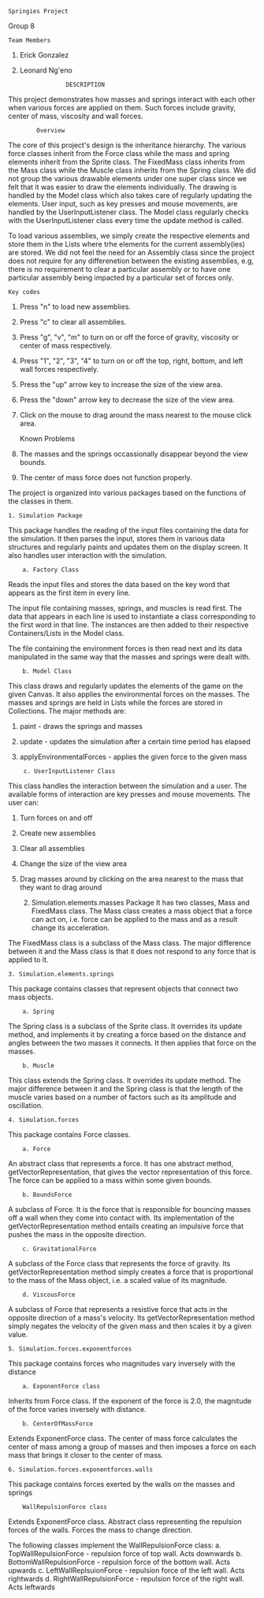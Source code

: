 	Springies Project 
Group 8

	Team Members
1. Erick Gonzalez
2. Leonard Ng'eno

					DESCRIPTION

This project demonstrates how masses and springs interact with each other 
when various forces are applied on them. Such forces include gravity, center
of mass, viscosity and wall forces. 

			Overview
The core of this project's design is the inheritance hierarchy. The various force
classes inherit from the Force class while the mass and spring elements inherit from 
the Sprite class. The FixedMass class inherits from the Mass class while the Muscle class
inherits from the Spring class. We did not group the various drawable elements under one 
super class since we felt that it was easier to draw the elements individually. The drawing
is handled by the Model class which also takes care of regularly updating the elements. 
User input, such as key presses and mouse movements, are handled by the UserInputListener class.
The Model class regularly checks with the UserInputListener class every time the update method
is called.

To load various assemblies, we simply create the respective elements and store them in the Lists
where trhe elements for the current assembly(ies) are stored. We did not feel the need for an 
Assembly class since the project does not require for any differenetion between the existing
assemblies, e.g, there is no requirement to clear a particular assembly or to have one particular
assembly being impacted by a particular set of forces only.

	Key codes
1. Press "n" to load new assemblies.
2. Press "c" to clear all assemblies.
3. Press "g", "v", "m" to turn on or off the force of gravity, viscosity or center of mass respectively.
4. Press "1", "2", "3", "4" to turn on or off the top, right, bottom, and left wall forces respectively.
5. Press the "up" arrow key to increase the size of the view area.
6. Press the "down" arrow key to decrease the size of the view area.
7. Click on the mouse to drag around the mass nearest to the mouse click area.

	Known Problems
1. The masses and the springs occassionally disappear beyond the view bounds.
2. The center of mass force does not function properly.

The project is organized into various packages based on the functions of the classes in them. 

	1. Simulation Package
This package handles the reading of the input files containing the data for the 
simulation. It then parses the input, stores them in various data structures
and regularly paints and updates them on the display screen. It also handles user interaction 
with the simulation.

		a. Factory Class
Reads the input files and stores the data based on the key word that appears as 
the first item in every line. 

The input file containing masses, springs, and muscles is read first. The data that 
appears in each line is used to instantiate a class corresponding to the first word 
in that line. The instances are then added to their respective Containers/Lists
in the Model class. 

The file containing the environment forces is then read next and its data 
manipulated in the same way that the masses and springs were dealt with.

		b. Model Class	
This class draws and regularly updates the elements of the game on the given Canvas.
It also applies the environmental forces on the masses. The masses and springs are 
held in Lists while the forces are stored in Collections. The major methods are:
1. paint - draws the springs and masses
2. update - updates the simulation after a certain time period has elapsed
3. applyEnvironmentalForces - applies the given force to the given mass

		c. UserInputListener Class
This class handles the interaction between the simulation and a user. The available 
forms of interaction are key presses and mouse movements. The user can:
1. Turn forces on and off
2. Create new assemblies
3. Clear all assemblies
4. Change the size of the view area
5. Drag masses around by clicking on the area nearest to the mass that they want to drag around

	2. Simulation.elements.masses Package
It has two classes, Mass and FixedMass class. The Mass class creates a mass object 
that a force can act on, i.e. force can be applied to the mass and as a result 
change its acceleration.

The FixedMass class is a subclass of the Mass class. The major difference between it 
and the Mass class is that it does not respond to any force that is applied to it.

	3. Simulation.elements.springs
This package contains classes that represent objects that connect two mass objects.

		a. Spring
The Spring class is a subclass of the Sprite class. It overrides its update method,
and implements it by creating a force based on the distance and angles between
the two masses it connects. It then applies that force on the masses.

		b. Muscle
This class extends the Spring class. It overrides its update method. The major 
difference between it and the Spring class is that the length of the muscle
varies based on a number of factors such as its amplitude and oscillation. 

	4. Simulation.forces
This package contains Force classes.

		a. Force
An abstract class that represents a force. It has one abstract method, 
getVectorRepresentation, that gives the vector representation of this force. The 
force can be applied to a mass within some given bounds.

		b. BoundsForce 
A subclass of Force. It is the force that is responsible for bouncing masses off 
a wall when they come into contact with. Its implementation of the 
getVectorRepresentation method entails creating an impulsive force that pushes 
the mass in the opposite direction.

		c. GravitationalForce
A subclass of the Force class that represents the force of gravity. Its 
getVectorRepresentation method simply creates a force that is proportional 
to the mass of the Mass object, i.e. a scaled value of its magnitude.

		d. ViscousForce
A subclass of Force that represents a resistive force that acts in the opposite 
direction of a mass's velocity. Its getVectorRepresentation method simply negates
the velocity of the given mass and then scales it by a given value.

	5. Simulation.forces.exponentforces
This package contains forces who magnitudes vary inversely with the distance

		a. ExponentForce class
Inherits from Force class. If the exponent of the force is 2.0, the magnitude
of the force varies inversely with distance. 

		b. CenterOfMassForce
Extends ExponentForce class. The center of mass force calculates the center 
of mass among a group of masses and then imposes a force on each mass that 
brings it closer to the center of mass.

	6. Simulation.forces.exponentforces.walls
This package contains forces exerted by the walls on the masses and springs

		WallRepulsionForce class
Extends ExponentForce class. Abstract class representing the repulsion forces
of the walls. Forces the mass to change direction.

The following classes implement the WallRepulsionForce class:
a. TopWallRepulsionForce - repulsion force of top wall. Acts downwards
b. BottomWallRepulsionForce - repulsion force of the bottom wall. Acts upwards
c. LeftWallReplsuionForce - repulsion force of the left wall. Acts rightwards
d. RightWallRepulsionForce - repulsion force of the right wall. Acts leftwards
